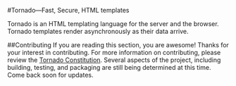 #Tornado&mdash;Fast, Secure, HTML templates

Tornado is an HTML templating language for the server and the browser. Tornado templates render asynchronously as their data arrive.

##Contributing
If you are reading this section, you are awesome! Thanks for your interest in contributing. For more information on contributing, please review the [Tornado Constitution](constitution/CONTENTS.md). Several aspects of the project, including building, testing, and packaging are still being determined at this time. Come back soon for updates.

